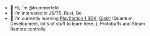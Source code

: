 - 👋 Hi, I’m @trummerfeld
- 👀 I’m interested in JS/TS, Rust, Go
- 🌱 I’m currently learning [PlayStation 1 SDK](https://github.com/Lameguy64/PSn00bSDK), [Qiskit](https://qiskit.org) (Quantum Development, lot's of stuff to learn here..), Protobuffs and Steam Remote controlls

<!---
trummerfeld/trummerfeld is a ✨ special ✨ repository because its `README.md` (this file) appears on your GitHub profile.
You can click the Preview link to take a look at your changes.
--->
